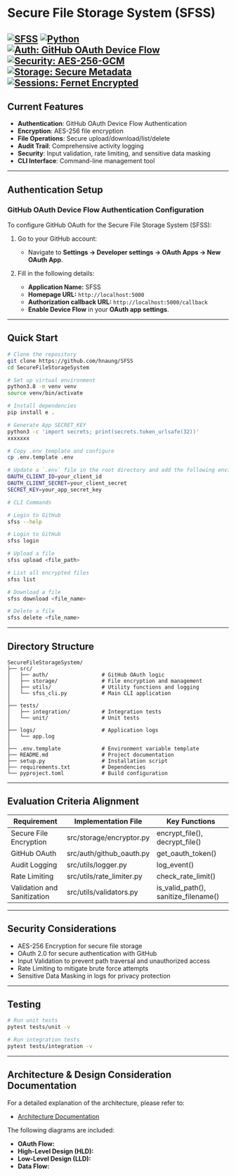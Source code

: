 # Secure File Storage System (SFSS)
[![SFSS](https://img.shields.io/badge/SFSS-Secure_File_Storage-black?logo=github)](https://github.com/hnaung/SFSS)
[![Python](https://img.shields.io/badge/python-3.8%2B-blue)](https://docs.python.org/3/whatsnew/3.8.html)
[![Auth: GitHub OAuth Device Flow](https://img.shields.io/badge/Auth-GitHub_OAuth_Device_Flow-blue)](https://docs.github.com/en/developers/apps/building-oauth-apps/authorizing-oauth-apps#device-flow)
[![Security: AES-256-GCM](https://img.shields.io/badge/Security-AES--256--GCM-brightgreen)](https://csrc.nist.gov/publications/detail/sp/800-38d/final)
[![Storage: Secure Metadata](https://img.shields.io/badge/Storage-Encrypted_Metadata_%26_Keys-important)](https://cheatsheetseries.owasp.org/cheatsheets/Cryptographic_Storage_Cheat_Sheet.html)
[![Sessions: Fernet Encrypted](https://img.shields.io/badge/Sessions-Fernet_Encrypted-yellowgreen)](https://cryptography.io/en/latest/fernet/)
---
## Current Features
- **Authentication**: GitHub OAuth Device Flow Authentication
- **Encryption**: AES-256 file encryption
- **File Operations**: Secure upload/download/list/delete
- **Audit Trail**: Comprehensive activity logging
- **Security**: Input validation, rate limiting, and sensitive data masking
- **CLI Interface**: Command-line management tool
---
## Authentication Setup

### **GitHub OAuth Device Flow Authentication Configuration**
To configure GitHub OAuth for the Secure File Storage System (SFSS):

1. Go to your GitHub account:
   - Navigate to **Settings → Developer settings → OAuth Apps → New OAuth App**.

2. Fill in the following details:
   - **Application Name:** SFSS
   - **Homepage URL:** `http://localhost:5000`
   - **Authorization callback URL:** `http://localhost:5000/callback`
   - **Enable Device Flow** in your **OAuth app settings**.
---
## Quick Start
```bash
# Clone the repository
git clone https://github.com/hnaung/SFSS
cd SecureFileStorageSystem

# Set up virtual environment
python3.8 -m venv venv
source venv/bin/activate

# Install dependencies
pip install e .

# Generate App SECRET_KEY
python3 -c 'import secrets; print(secrets.token_urlsafe(32))'
xxxxxxx

# Copy .env template and configure
cp .env.template .env

# Update a `.env` file in the root directory and add the following environment variables:
OAUTH_CLIENT_ID=your_client_id
OAUTH_CLIENT_SECRET=your_client_secret
SECRET_KEY=your_app_secret_key

# CLI Commands

# Login to GitHub
sfss --help

# Login to GitHub
sfss login

# Upload a file
sfss upload <file_path>

# List all encrypted files
sfss list

# Download a file
sfss download <file_name>

# Delete a file
sfss delete <file_name>
```
---
## Directory Structure
```plaintext
SecureFileStorageSystem/
├── src/
│   ├── auth/                 # GitHub OAuth logic
│   ├── storage/              # File encryption and management
│   ├── utils/                # Utility functions and logging
│   └── sfss_cli.py           # Main CLI application
│
├── tests/
│   ├── integration/          # Integration tests
│   └── unit/                 # Unit tests
│
├── logs/                     # Application logs
│   └── app.log
│
├── .env.template             # Environment variable template
├── README.md                 # Project documentation
├── setup.py                  # Installation script
├── requirements.txt          # Dependencies
└── pyproject.toml            # Build configuration
```
---
## Evaluation Criteria Alignment
| Requirement              | Implementation File           | Key Functions                   |
|---------------------------|--------------------------------|--------------------------------|
| Secure File Encryption   | src/storage/encryptor.py       | encrypt_file(), decrypt_file()  |
| GitHub OAuth             | src/auth/github_oauth.py       | get_oauth_token()               |
| Audit Logging            | src/utils/logger.py            | log_event()                     |
| Rate Limiting            | src/utils/rate_limiter.py      | check_rate_limit()              |
| Validation and Sanitization | src/utils/validators.py       | is_valid_path(), sanitize_filename() |
---
## Security Considerations
- AES-256 Encryption for secure file storage
- OAuth 2.0 for secure authentication with GitHub
- Input Validation to prevent path traversal and unauthorized access
- Rate Limiting to mitigate brute force attempts
- Sensitive Data Masking in logs for privacy protection
---
## Testing
```bash
# Run unit tests
pytest tests/unit -v

# Run integration tests
pytest tests/integration -v
```
---
## Architecture & Design Consideration Documentation
For a detailed explanation of the architecture, please refer to:
- [Architecture Documentation](SecureFileStorageSystem/docs/architecture.md)

The following diagrams are included:
- **OAuth Flow:** 
- **High-Level Design (HLD):** 
- **Low-Level Design (LLD):** 
- **Data Flow:** 